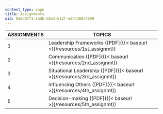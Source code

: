 ```yaml
---
content_type: page
title: Assignments
uid: 8a6dd7f1-2adb-d6b3-612f-eab4380c4959
---
```


| ASSIGNMENTS | TOPICS |
| --- | --- |
| 1 | Leadership Frameworks ([PDF]({{< baseurl >}}/resources/1st_assignmt)) |
| 2 | Communication ([PDF]({{< baseurl >}}/resources/2nd_assignmt)) |
| 3 | Situational Leadership ([PDF]({{< baseurl >}}/resources/3rd_assignmt)) |
| 4 | Influencing Others ([PDF]({{< baseurl >}}/resources/4th_assignmt)) |
| 5 | Decision-making ([PDF]({{< baseurl >}}/resources/5th_assignmt))